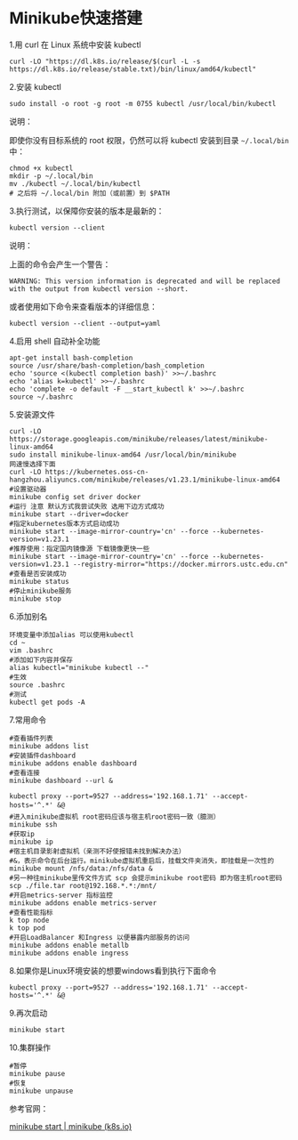 # Minikube快速搭建

1.用 curl 在 Linux 系统中安装 kubectl

```
curl -LO "https://dl.k8s.io/release/$(curl -L -s https://dl.k8s.io/release/stable.txt)/bin/linux/amd64/kubectl"
```

2.安装 kubectl 

```
sudo install -o root -g root -m 0755 kubectl /usr/local/bin/kubectl
```

说明：

即使你没有目标系统的 root 权限，仍然可以将 kubectl 安装到目录 `~/.local/bin` 中：

````
chmod +x kubectl
mkdir -p ~/.local/bin
mv ./kubectl ~/.local/bin/kubectl
# 之后将 ~/.local/bin 附加（或前置）到 $PATH
````

3.执行测试，以保障你安装的版本是最新的： 

```
kubectl version --client
```

说明：

上面的命令会产生一个警告：

```
WARNING: This version information is deprecated and will be replaced with the output from kubectl version --short.
```

或者使用如下命令来查看版本的详细信息： 

```
kubectl version --client --output=yaml
```

4.启用 shell 自动补全功能

```
apt-get install bash-completion
source /usr/share/bash-completion/bash_completion
echo 'source <(kubectl completion bash)' >>~/.bashrc
echo 'alias k=kubectl' >>~/.bashrc
echo 'complete -o default -F __start_kubectl k' >>~/.bashrc
source ~/.bashrc
```

5.安装源文件

```
curl -LO https://storage.googleapis.com/minikube/releases/latest/minikube-linux-amd64
sudo install minikube-linux-amd64 /usr/local/bin/minikube
网速慢选择下面
curl -LO https://kubernetes.oss-cn-hangzhou.aliyuncs.com/minikube/releases/v1.23.1/minikube-linux-amd64
#设置驱动器
minikube config set driver docker
#运行 注意 默认方式我尝试失败 选用下边方式成功
minikube start --driver=docker
#指定kubernetes版本方式启动成功
minikube start --image-mirror-country='cn' --force --kubernetes-version=v1.23.1
#推荐使用：指定国内镜像源 下载镜像更快一些
minikube start --image-mirror-country='cn' --force --kubernetes-version=v1.23.1 --registry-mirror="https://docker.mirrors.ustc.edu.cn"
#查看是否安装成功
minikube status
#停止minikube服务
minikube stop
```

6.添加别名

```
环境变量中添加alias 可以使用kubectl
cd ~
vim .bashrc
#添加如下内容并保存
alias kubectl="minikube kubectl --"
#生效
source .bashrc
#测试
kubectl get pods -A
```

7.常用命令

```
#查看插件列表
minikube addons list
#安装插件dashboard
minikube addons enable dashboard
#查看连接
minikube dashboard --url &

kubectl proxy --port=9527 --address='192.168.1.71' --accept-hosts='^.*' &@ 
#进入minikube虚拟机 root密码应该与宿主机root密码一致（臆测）
minikube ssh
#获取ip
minikube ip
#宿主机目录影射虚拟机（亲测不好使报错未找到解决办法）
#&，表示命令在后台运行。minikube虚拟机重启后，挂载文件夹消失，即挂载是一次性的
minikube mount /nfs/data:/nfs/data &
#另一种往minikube里传文件方式 scp 会提示minikube root密码 即为宿主机root密码
scp ./file.tar root@192.168.*.*:/mnt/
#开启metrics-server 指标监控
minikube addons enable metrics-server
#查看性能指标
k top node
k top pod
#开启LoadBalancer 和Ingress 以便暴露内部服务的访问
minikube addons enable metallb
minikube addons enable ingress

```

8.如果你是Linux环境安装的想要windows看到执行下面命令

```
kubectl proxy --port=9527 --address='192.168.1.71' --accept-hosts='^.*' &@
```

9.再次启动

```
minikube start
```

10.集群操作

```
#暂停
minikube pause
#恢复
minikube unpause
```

参考官网：

[minikube start | minikube (k8s.io)](https://minikube.sigs.k8s.io/docs/start/) 